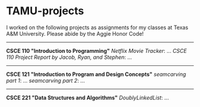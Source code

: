 # TAMU-projects

I worked on the following projects as assignments for my classes at Texas A&M University. Please abide by the Aggie Honor Code!

---
**CSCE 110 "Introduction to Programming"**
    _Netflix Movie Tracker_: ...
    _CSCE 110 Project Report by Jacob, Ryan, and Stephen_: ...
    
---
**CSCE 121 "Introduction to Program and Design Concepts"**
        _seamcarving part 1_: ...
        _seamcarving part 2_: ...

---
**CSCE 221 "Data Structures and Algorithms"**
        _DoublyLinkedList_: ...
